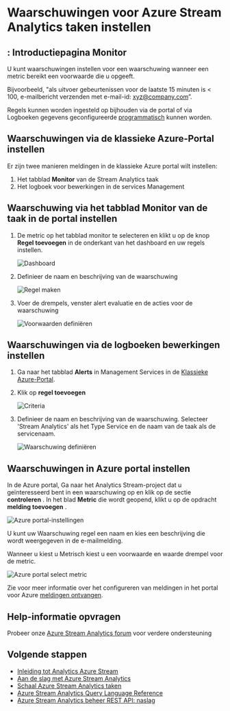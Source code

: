 <properties
    pageTitle="Waarschuwingen instellen voor query's in een Stream Analytics | Microsoft Azure"
    description="Wat stroom Analytics waarschuwen"
    keywords="waarschuwingen instellen"
    services="stream-analytics"
    documentationCenter=""
    authors="jeffstokes72"
    manager="jhubbard"
    editor="cgronlun"/>

<tags
    ms.service="stream-analytics"
    ms.devlang="na"
    ms.topic="article"
    ms.tgt_pltfrm="na"
    ms.workload="data-services"
    ms.date="09/26/2016"
    ms.author="jeffstok"/>


# <a name="set-up-alerts-for-azure-stream-analytics-jobs"></a>Waarschuwingen voor Azure Stream Analytics taken instellen

## <a name="introduction-monitor-page"></a>: Introductiepagina Monitor

U kunt waarschuwingen instellen voor een waarschuwing wanneer een metric bereikt een voorwaarde die u opgeeft.

Bijvoorbeeld, "als uitvoer gebeurtenissen voor de laatste 15 minuten is < 100, e-mailbericht verzenden met e-mail-id: xyz@company.com”.

Regels kunnen worden ingesteld op bijhouden via de portal of via Logboeken gegevens geconfigureerde [programmatisch](https://code.msdn.microsoft.com/windowsazure/Receive-Email-Notifications-199e2c9a) kunnen worden.

## <a name="set-up-alerts-through-the-azure-classic-portal"></a>Waarschuwingen via de klassieke Azure-Portal instellen

Er zijn twee manieren meldingen in de klassieke Azure portal wilt instellen:  

1.  Het tabblad **Monitor** van de Stream Analytics taak  
2.  Het logboek voor bewerkingen in de services Management  

## <a name="set-up-alert-through-the-monitor-tab-of-the-job-in-the-portal"></a>Waarschuwing via het tabblad Monitor van de taak in de portal instellen

1.  De metric op het tabblad monitor te selecteren en klikt u op de knop **Regel toevoegen** in de onderkant van het dashboard en uw regels instellen.  

    ![Dashboard](./media/stream-analytics-set-up-alerts/01-stream-analytics-set-up-alerts.png)  

2.  Definieer de naam en beschrijving van de waarschuwing  

    ![Regel maken](./media/stream-analytics-set-up-alerts/02-stream-analytics-set-up-alerts.png)  

3.  Voer de drempels, venster alert evaluatie en de acties voor de waarschuwing  

    ![Voorwaarden definiëren](./media/stream-analytics-set-up-alerts/03-stream-analytics-set-up-alerts.png)  

## <a name="set-up-alerts-through-the-operations-logs"></a>Waarschuwingen via de logboeken bewerkingen instellen

1.  Ga naar het tabblad **Alerts** in Management Services in de [Klassieke Azure-Portal](https://manage.windowsazure.com).  
2.  Klik op **regel toevoegen**  

    ![Criteria](./media/stream-analytics-set-up-alerts/04-stream-analytics-set-up-alerts.png)  

3.  Definieer de naam en beschrijving van de waarschuwing. Selecteer 'Stream Analytics' als het Type Service en de naam van de taak als de servicenaam.  

    ![Waarschuwing definiëren](./media/stream-analytics-set-up-alerts/05-stream-analytics-set-up-alerts.png)  

## <a name="set-up-alerts-in-the-azure-portal"></a>Waarschuwingen in Azure portal instellen ##

In de Azure portal, Ga naar het Analytics Stream-project dat u geïnteresseerd bent in een waarschuwing op en klik op de sectie **controleren** .  In het blad **Metric** die wordt geopend, klikt u op de opdracht **melding toevoegen** .

  ![Azure portal-instellingen](./media/stream-analytics-set-up-alerts/06-stream-analytics-set-up-alerts.png)  

U kunt uw Waarschuwing regel een naam en kies een beschrijving die wordt weergegeven in de e-mailmelding.

Wanneer u kiest u Metrisch kiest u een voorwaarde en waarde drempel voor de metric.

  ![Azure portal select metric](./media/stream-analytics-set-up-alerts/07-stream-analytics-set-up-alerts.png)  

Zie voor meer informatie over het configureren van meldingen in het portal voor Azure [meldingen ontvangen](../monitoring-and-diagnostics/insights-receive-alert-notifications.md).  

## <a name="get-help"></a>Help-informatie opvragen
Probeer onze [Azure Stream Analytics forum](https://social.msdn.microsoft.com/Forums/en-US/home?forum=AzureStreamAnalytics) voor verdere ondersteuning

## <a name="next-steps"></a>Volgende stappen

- [Inleiding tot Analytics Azure Stream](stream-analytics-introduction.md)
- [Aan de slag met Azure Stream Analytics](stream-analytics-get-started.md)
- [Schaal Azure Stream Analytics taken](stream-analytics-scale-jobs.md)
- [Azure Stream Analytics Query Language Reference](https://msdn.microsoft.com/library/azure/dn834998.aspx)
- [Azure Stream Analytics beheer REST API: naslag](https://msdn.microsoft.com/library/azure/dn835031.aspx)
